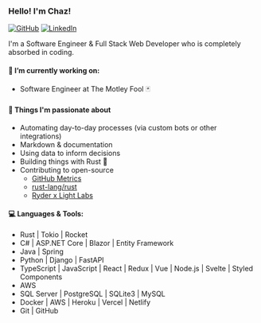 ### Hello! I'm Chaz!

[![GitHub](https://img.shields.io/badge/-Github-000?style=flat&logo=Github&logoColor=white)](https://github.com/chazkiker2)
[![LinkedIn](https://img.shields.io/badge/-LinkedIn-blue?style=flat&logo=Linkedin&logoColor=white)](https://www.linkedin.com/in/chaz-kiker/)

I'm a Software Engineer & Full Stack Web Developer who is completely absorbed in coding.

#### 🌱 I’m currently working on:
 - Software Engineer at The Motley Fool 🃏

#### 🥹 Things I'm passionate about 
 - Automating day-to-day processes (via custom bots or other integrations)
 - Markdown & documentation
 - Using data to inform decisions
 - Building things with Rust 🦀
 - Contributing to open-source
   - [GitHub Metrics](https://github.com/optopodi/optopodi)
   - [rust-lang/rust](https://github.com/rust-lang/rust)
   - [Ryder x Light Labs](https://github.com/Light-Labs) 

#### :computer: Languages & Tools:
- Rust | Tokio | Rocket
- C# | ASP.NET Core | Blazor | Entity Framework
- Java | Spring
- Python | Django | FastAPI
- TypeScript | JavaScript | React | Redux | Vue | Node.js | Svelte | Styled Components
- AWS
- SQL Server | PostgreSQL | SQLite3 | MySQL
- Docker | AWS | Heroku | Vercel | Netlify
- Git | GitHub
